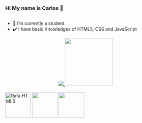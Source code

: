 ### Hi My name is Carlos 👋
##
- 🔭 I’m currently a student.
- ✔️ I have basic Knowledges of HTML5, CSS and JavaScript
<div align="center">
  <a href="https://github.com/Csanz0" >
  <img  src="https://github-readme-stats.vercel.app/api?username=Csanz0&show_icons=true&theme=aura&include_all_commits"/>
   <img height="150" src="https://github-readme-stats.vercel.app/api/top-langs/?username=Csanz0&layout=compact&lang_counts=10&theme=aura"/>
    </a>
</div>
<div style="display: inline_block"> <br/>
<img height="80px" align="center" src="https://cdn.jsdelivr.net/gh/devicons/devicon/icons/html5/html5-original.svg" alt="Rafa.HTML5"/>
<img height="80px" align="center"src="https://cdn.jsdelivr.net/gh/devicons/devicon/icons/css3/css3-original.svg" />
  <img height="80px" align="center" src="https://cdn.jsdelivr.net/gh/devicons/devicon/icons/github/github-original.svg">
</div> 


